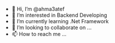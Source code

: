 - 👋 Hi, I’m @ahma3atef
- 👀 I’m interested in Backend Developing
- 🌱 I’m currently learning .Net Framework
- 💞️ I’m looking to collaborate on ...
- 📫 How to reach me ...

<!---
ahma3atef/ahma3atef is a ✨ special ✨ repository because its `README.md` (this file) appears on your GitHub profile.
You can click the Preview link to take a look at your changes.
--->
